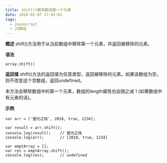 ```yaml
---
title: shift()删除数组第一个元素
date: 2018-02-07 17:42:01
tags:
  - Javascript
  - JS数组
---
```



**概述**
shift()方法用于从当前数组中移除第一个元素，并返回被移除的元素。

**语法**

```
array.shift()
```

**返回值**
shift()方法的返回值为任意类型，返回被移除的元素。如果该数组为空，则不改变这个空数组，返回undefined。

本方法会移除数组中的第一个元素，数组的length属性也会随之减 1 (如果数组中有元素的话)。

**示例**

```
var arr = ['萤光之烛', 2018, true, 1234];

var result = arr.shift();
console.log(result);    // 萤光之烛
console.log(arr);       // [2018, true, 1234]

var emptArray = [];
var res = emptArray.shift();
console.log(res);       // undefined
```
```